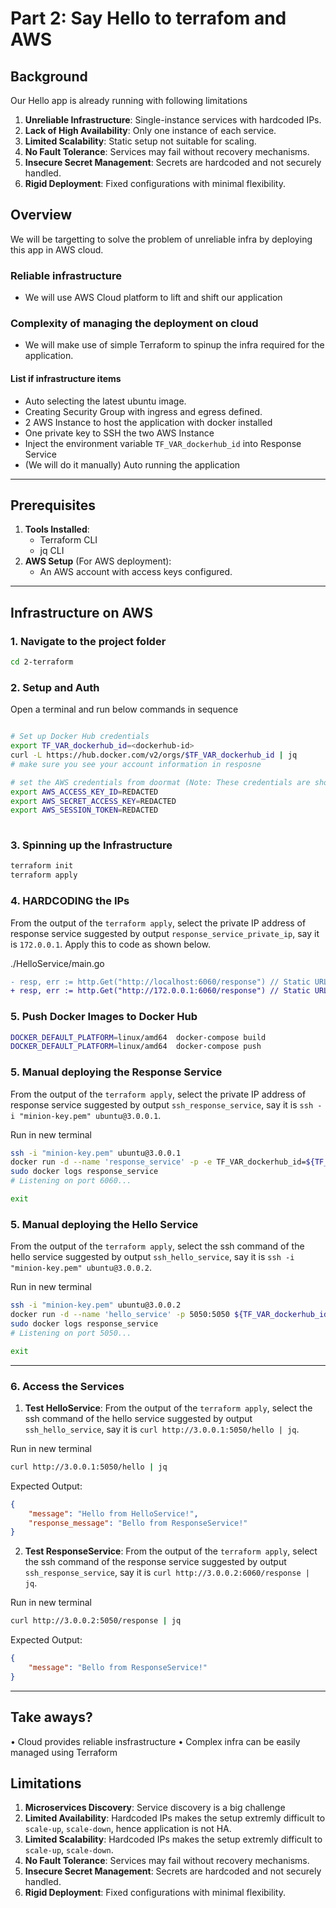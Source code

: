 
# Part 2: Say Hello to terrafom and AWS

## Background
Our Hello app is already running with following limitations
1. **Unreliable Infrastructure**: Single-instance services with hardcoded IPs.
2. **Lack of High Availability**: Only one instance of each service.
3. **Limited Scalability**: Static setup not suitable for scaling.
4. **No Fault Tolerance**: Services may fail without recovery mechanisms.
5. **Insecure Secret Management**: Secrets are hardcoded and not securely handled.
6. **Rigid Deployment**: Fixed configurations with minimal flexibility.


## Overview
We will be targetting to solve the problem of unreliable infra by deploying this app in AWS cloud.

### Reliable infrastructure
- We will use AWS Cloud platform to lift and shift our application

### Complexity of managing the deployment on cloud
- We will make use of simple Terraform to spinup the infra required for the application.

#### List if infrastructure items
- Auto selecting the latest ubuntu image.
- Creating Security Group with ingress and egress defined.
- 2 AWS Instance to host the application with docker installed
- One private key to SSH the two AWS Instance
- Inject the environment variable `TF_VAR_dockerhub_id` into Response Service
- (We will do it manually) Auto running the application

---

## Prerequisites
1. **Tools Installed**:
   - Terraform CLI
   - jq CLI
2. **AWS Setup** (For AWS deployment):
   - An AWS account with access keys configured.

---

## Infrastructure on AWS

### 1. **Navigate to the project folder**
```bash
cd 2-terraform
```

### 2. **Setup and Auth**
Open a terminal and run below commands in sequence
```bash

# Set up Docker Hub credentials  
export TF_VAR_dockerhub_id=<dockerhub-id>
curl -L https://hub.docker.com/v2/orgs/$TF_VAR_dockerhub_id | jq
# make sure you see your account information in resposne

# set the AWS credentials from doormat (Note: These credentials are short lived hence you may need to redo this steps)
export AWS_ACCESS_KEY_ID=REDACTED
export AWS_SECRET_ACCESS_KEY=REDACTED
export AWS_SESSION_TOKEN=REDACTED
                  
```

### 3. **Spinning up the Infrastructure**

```bash
terraform init
terraform apply

```

### 4. **HARDCODING the IPs**
From the output of the `terraform apply`, select the private IP address of response service suggested by output `response_service_private_ip`, say it is `172.0.0.1`. 
Apply this to code as shown below.

./HelloService/main.go 
```diff
- resp, err := http.Get("http://localhost:6060/response") // Static URL
+ resp, err := http.Get("http://172.0.0.1:6060/response") // Static URL

```

### 5. **Push Docker Images to Docker Hub**

```bash
DOCKER_DEFAULT_PLATFORM=linux/amd64  docker-compose build
DOCKER_DEFAULT_PLATFORM=linux/amd64  docker-compose push
```

### 5. **Manual deploying the Response Service**
From the output of the `terraform apply`, select the private IP address of response service suggested by output `ssh_response_service`, say it is `ssh -i "minion-key.pem" ubuntu@3.0.0.1`.

Run in new terminal
```bash
ssh -i "minion-key.pem" ubuntu@3.0.0.1
docker run -d --name 'response_service' -p -e TF_VAR_dockerhub_id=${TF_VAR_dockerhub_id} 6060:6060 ${TF_VAR_dockerhub_id}/responseservice:latest
sudo docker logs response_service
# Listening on port 6060...

exit
```


### 5. **Manual deploying the Hello Service**
From the output of the `terraform apply`, select the ssh command of the hello service suggested by output `ssh_hello_service`, say it is `ssh -i "minion-key.pem" ubuntu@3.0.0.2`.

Run in new terminal
```bash
ssh -i "minion-key.pem" ubuntu@3.0.0.2
docker run -d --name 'hello_service' -p 5050:5050 ${TF_VAR_dockerhub_id}/responseservice:latest
sudo docker logs response_service
# Listening on port 5050...

exit
```

---


### 6. **Access the Services**

1. **Test HelloService**:
From the output of the `terraform apply`, select the ssh command of the hello service suggested by output `ssh_hello_service`, say it is `curl http://3.0.0.1:5050/hello | jq`.

Run in new terminal
```bash
curl http://3.0.0.1:5050/hello | jq
```

Expected Output:
```json
{
    "message": "Hello from HelloService!",
    "response_message": "Bello from ResponseService!"
}
```

2. **Test ResponseService**:
From the output of the `terraform apply`, select the ssh command of the response service suggested by output `ssh_response_service`, say it is `curl http://3.0.0.2:6060/response | jq`.

Run in new terminal
```bash
curl http://3.0.0.2:5050/response | jq
```

Expected Output:
```json
{
    "message": "Bello from ResponseService!"
}
```

---

## Take aways?
  • Cloud provides reliable insfrastructure
  • Complex infra can be easily managed using Terraform


## Limitations
1. **Microservices Discovery**: Service discovery is a big challenge
2. **Limited Availability**: Hardcoded IPs makes the setup extremly difficult to `scale-up`, `scale-down`, hence application is not HA.
3. **Limited Scalability**: Hardcoded IPs makes the setup extremly difficult to `scale-up`, `scale-down`.
4. **No Fault Tolerance**: Services may fail without recovery mechanisms.
5. **Insecure Secret Management**: Secrets are hardcoded and not securely handled.
6. **Rigid Deployment**: Fixed configurations with minimal flexibility.